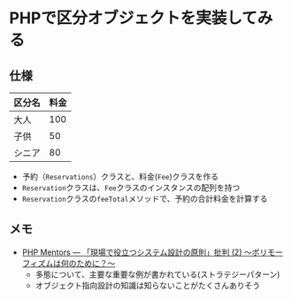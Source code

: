 # PHPで区分オブジェクトを実装してみる

## 仕様

| 区分名 | 料金 |
| ------ | ---- |
| 大人   | 100  |
| 子供   | 50   |
| シニア | 80   |

- 予約（`Reservations`）クラスと、料金(`Fee`)クラスを作る
- `Reservation`クラスは、`Fee`クラスのインスタンスの配列を持つ
- `Reservation`クラスの`feeTotal`メソッドで、予約の合計料金を計算する

## メモ

- [PHP Mentors — 「現場で役立つシステム設計の原則」批判 (2) ～ポリモーフィズムは何のために？～](https://phpmentors.jp/post/165184612628/%E5%A2%97%E7%94%B0%E4%BA%A8%E6%B0%8F%E3%81%AE%E7%8F%BE%E5%A0%B4%E3%81%A7%E5%BD%B9%E7%AB%8B%E3%81%A4%E3%82%B7%E3%82%B9%E3%83%86%E3%83%A0%E8%A8%AD%E8%A8%88%E3%81%AE%E5%8E%9F%E5%89%87%E6%89%B9%E5%88%A4%E3%81%AE%E7%AC%AC%EF%BC%92%E7%B7%A8%E3%81%A7%E3%81%99-%EF%BC%92%E3%83%9D%E3%83%AA%E3%83%A2%E3%83%95%E3%82%A3%E3%82%BA%E3%83%A0%E3%81%AF%E4%BD%95%E3%81%AE%E3%81%9F%E3%82%81%E3%81%AB)
  - 多態について、主要な重要な例が書かれている(ストラテジーパターン)
  - オブジェクト指向設計の知識は知らないことがたくさんありそう
